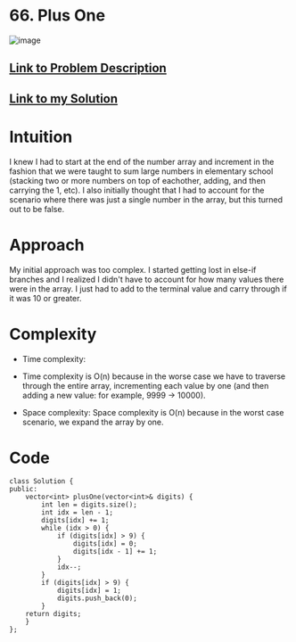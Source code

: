 # 66. Plus One
![image](https://user-images.githubusercontent.com/76566137/208919290-63d05326-0bf7-4ac0-b7ea-beb9d66e8d9c.png)

## [Link to Problem Description](https://leetcode.com/problems/plus-one/description/)
## [Link to my Solution](https://leetcode.com/problems/plus-one/solutions/2926698/plus-one-c-solution/)

# Intuition
I knew I had to start at the end of the number array and increment in the fashion that we were taught to sum large numbers in elementary school (stacking two or more numbers on top of eachother, adding, and then carrying the 1, etc). I also initially thought that I had to account for the scenario where there was just a single number in the array, but this turned out to be false.

# Approach
My initial approach was too complex. I started getting lost in else-if branches and I realized I didn't have to account for how many values there were in the array. I just had to add to the terminal value and carry through if it was 10 or greater.

# Complexity
- Time complexity:
- Time complexity is O(n) because in the worse case we have to traverse through the entire array, incrementing each value by one (and then adding a new value: for example, 9999 -> 10000).

- Space complexity:
Space complexity is O(n) because in the worst case scenario, we expand the array by one.

# Code
```
class Solution {
public:
    vector<int> plusOne(vector<int>& digits) {
        int len = digits.size();
        int idx = len - 1;
        digits[idx] += 1;
        while (idx > 0) {
            if (digits[idx] > 9) {
                digits[idx] = 0;
                digits[idx - 1] += 1;
            }
            idx--;
        }
        if (digits[idx] > 9) {
            digits[idx] = 1;
            digits.push_back(0);
        }
    return digits;
    }
};
```
